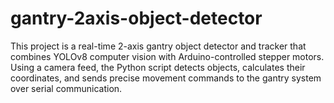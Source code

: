 # gantry-2axis-object-detector
This project is a real-time 2-axis gantry object detector and tracker that combines YOLOv8 computer vision with Arduino-controlled stepper motors. Using a camera feed, the Python script detects objects, calculates their coordinates, and sends precise movement commands to the gantry system over serial communication. 
